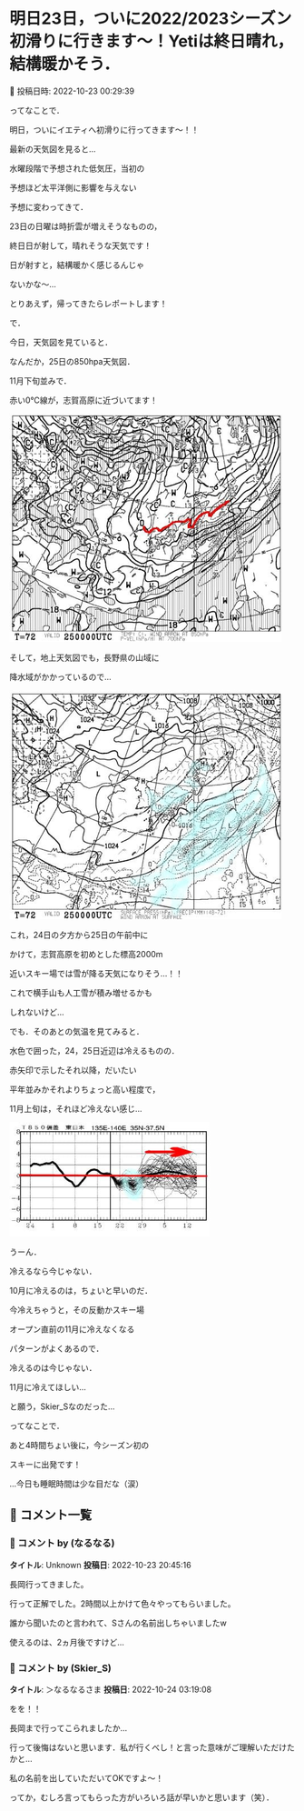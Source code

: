 # 明日23日，ついに2022/2023シーズン初滑りに行きます～！Yetiは終日晴れ，結構暖かそう．

📅 投稿日時: 2022-10-23 00:29:39

ってなことで．


明日，ついにイエティへ初滑りに行ってきます～！！





最新の天気図を見ると…


水曜段階で予想された低気圧，当初の


予想ほど太平洋側に影響を与えない


予想に変わってきて．


23日の日曜は時折雲が増えそうなものの，


終日日が射して，晴れそうな天気です！





日が射すと，結構暖かく感じるんじゃ


ないかな～…





とりあえず，帰ってきたらレポートします！





で．


今日，天気図を見ていると．


なんだか，25日の850hpa天気図．


11月下旬並みで．


赤い0℃線が，志賀高原に近づいてます！




![b64b67ac9bedec45d0f091b6dd0441cc.jpg](images/b64b67ac9bedec45d0f091b6dd0441cc.jpg)







そして，地上天気図でも，長野県の山域に


降水域がかかっているので…




![257a1089c68349e362bd93d59865956f.jpg](images/257a1089c68349e362bd93d59865956f.jpg)







これ，24日の夕方から25日の午前中に


かけて，志賀高原を初めとした標高2000m


近いスキー場では雪が降る天気になりそう…！！





これで横手山も人工雪が積み増せるかも


しれないけど…


でも．そのあとの気温を見てみると．


水色で囲った，24，25日近辺は冷えるものの．


赤矢印で示したそれ以降，だいたい


平年並みかそれよりちょっと高い程度で，


11月上旬は，それほど冷えない感じ…




![3bd4b9efef8bd8299b91f32e828ad196.jpg](images/3bd4b9efef8bd8299b91f32e828ad196.jpg)







うーん．


冷えるなら今じゃない．


10月に冷えるのは，ちょいと早いのだ．


今冷えちゃうと，その反動かスキー場


オープン直前の11月に冷えなくなる


パターンがよくあるので．





冷えるのは今じゃない．


11月に冷えてほしい…


と願う，Skier_Sなのだった…





ってなことで．


あと4時間ちょい後に，今シーズン初の


スキーに出発です！





…今日も睡眠時間は少な目だな（涙）

## 💬 コメント一覧

### 💬 コメント by (なるなる)
**タイトル**: Unknown
**投稿日**: 2022-10-23 20:45:16

長岡行ってきました。

行って正解でした。2時間以上かけて色々やってもらいました。

誰から聞いたのと言われて、Sさんの名前出しちゃいましたw

使えるのは、2ヵ月後ですけど…

### 💬 コメント by (Skier_S)
**タイトル**: ＞なるなるさま
**投稿日**: 2022-10-24 03:19:08

をを！！

長岡まで行ってこられましたか…

行って後悔はないと思います．私が行くべし！と言った意味がご理解いただけたかと…



私の名前を出していただいてOKですよ～！

ってか，むしろ言ってもらった方がいろいろ話が早いかと思います（笑）．

